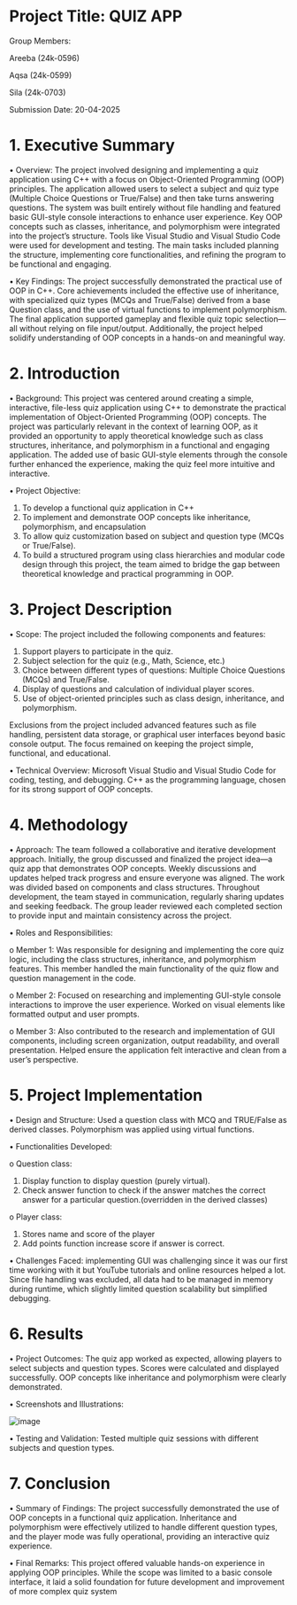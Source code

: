 # Project Title: QUIZ APP










Group Members: 

Areeba (24k-0596)

Aqsa (24k-0599)

Sila (24k-0703)

Submission Date:
20-04-2025

# 1. Executive Summary 
•	Overview: The project involved designing and implementing a quiz application using C++ with a focus on Object-Oriented Programming (OOP) principles. The application allowed users to select a subject and quiz type (Multiple Choice Questions or True/False) and then take turns answering questions. The system was built entirely without file handling and featured basic GUI-style console interactions to enhance user experience. Key OOP concepts such as classes, inheritance, and polymorphism were integrated into the project’s structure. Tools like Visual Studio and Visual Studio Code were used for development and testing. The main tasks included planning the structure, implementing core functionalities, and refining the program to be functional and engaging.

•	Key Findings: The project successfully demonstrated the practical use of OOP in C++. Core achievements included the effective use of inheritance, with specialized quiz types (MCQs and True/False) derived from a base Question class, and the use of virtual functions to implement polymorphism. The final application supported gameplay and flexible quiz topic selection—all without relying on file input/output. Additionally, the project helped solidify understanding of OOP concepts in a hands-on and meaningful way.

# 2. Introduction 
•	Background: This project was centered around creating a simple, interactive, file-less quiz application using C++ to demonstrate the practical implementation of Object-Oriented Programming (OOP) concepts. The project was particularly relevant in the context of learning OOP, as it provided an opportunity to apply theoretical knowledge such as class structures, inheritance, and polymorphism in a functional and engaging application. The added use of basic GUI-style elements through the console further enhanced the experience, making the quiz feel more intuitive and interactive.

•	Project Objective: 
1.	To develop a functional quiz application in C++
2.	To implement and demonstrate OOP concepts like inheritance, polymorphism, and encapsulation
3.	To allow quiz customization based on subject and question type (MCQs or True/False).
4.	To build a structured program using class hierarchies and modular code design through this project, the team aimed to bridge the gap between theoretical knowledge and practical programming in OOP.
   
# 3. Project Description 
•	Scope: The project included the following components and features:
1.	Support players to participate in the quiz.
2.	Subject selection for the quiz (e.g., Math, Science, etc.)
3.	Choice between different types of questions: Multiple Choice Questions (MCQs) and True/False.
4.	Display of questions and calculation of individual player scores.
5.	Use of object-oriented principles such as class design, inheritance, and polymorphism.

Exclusions from the project included advanced features such as file handling, persistent data storage, or graphical user interfaces beyond basic console output. The focus remained on keeping the project simple, functional, and educational.

•	Technical Overview: Microsoft Visual Studio and Visual Studio Code for coding, testing, and debugging. C++ as the programming language, chosen for its strong support of OOP concepts.

# 4. Methodology 
•	Approach: The team followed a collaborative and iterative development approach. Initially, the group discussed and finalized the project idea—a quiz app that demonstrates OOP concepts. Weekly discussions and updates helped track progress and ensure everyone was aligned. The work was divided based on components and class structures. Throughout development, the team stayed in communication, regularly sharing updates and seeking feedback. The group leader reviewed each completed section to provide input and maintain consistency across the project.

•	Roles and Responsibilities: 

o	Member 1: Was responsible for designing and implementing the core quiz logic, including the class structures, inheritance, and polymorphism features. This member handled the main functionality of the quiz flow and question management in the code.

o	Member 2: Focused on researching and implementing GUI-style console interactions to improve the user experience. Worked on visual elements like formatted output and user prompts.

o	Member 3: Also contributed to the research and implementation of GUI components, including screen organization, output readability, and overall presentation. Helped ensure the application felt interactive and clean from a user’s perspective.

# 5. Project Implementation 
•	Design and Structure: Used a question class with MCQ and TRUE/False as derived classes. Polymorphism was applied using virtual functions. 

•	Functionalities Developed:

o	Question class: 
1.	Display function to display question (purely virtual).
2.	Check answer function to check if the answer matches the correct answer for a particular question.(overridden in the derived classes)

o	Player class:  
1.	Stores name and score of the player
2.	Add points function increase score if answer is correct.

•	Challenges Faced: implementing GUI was challenging since it was our first time working with it but YouTube tutorials and online resources helped a lot. Since file handling was excluded, all data had to be managed in memory during runtime, which slightly limited question scalability but simplified debugging.


# 6. Results 
•	Project Outcomes: The quiz app worked as expected, allowing players to select subjects and question types. Scores were calculated and displayed successfully. OOP concepts like inheritance and polymorphism were clearly demonstrated.

•	Screenshots and Illustrations:

![image](https://github.com/user-attachments/assets/9b4e0922-0bd7-4ee2-a803-e0cbb0c388c9)

•	Testing and Validation: Tested multiple quiz sessions with different subjects and question types.
# 7. Conclusion 
• Summary of Findings: The project successfully demonstrated the use of OOP concepts in a functional quiz application. Inheritance and polymorphism were effectively utilized to handle different question types, and the player mode was fully operational, providing an interactive quiz experience.

• Final Remarks: This project offered valuable hands-on experience in applying OOP principles. While the scope was limited to a basic console interface, it laid a solid foundation for future development and improvement of more complex quiz system

